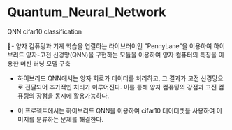 # Quantum_Neural_Network
QNN cifar10 classification


- 양자 컴퓨팅과 기계 학습을 연결하는 라이브러이인 "PennyLane"을 이용하여 하이브리드 양자-고전 신경망(QNN)을 구현하는 모듈을 이용하여 양자 컴퓨터의 특징을 이용한 머신 러닝 모델 구축

- 하이브리드 QNN에서는 양자 회로가 데이터를 처리하고, 그 결과가 고전 신경망으로 전달되어 추가적인 처리가 이루어진다. 이를 통해 양자 컴퓨팅의 강점과 고전 컴퓨팅의 장점을 동시에 활용가능하다.

- 이 프로젝트에서는 하이브리드 QNN을 이용하여 cifar10 데이터셋을 사용하여 이미지를 분류하는 문제를 해결한다.
